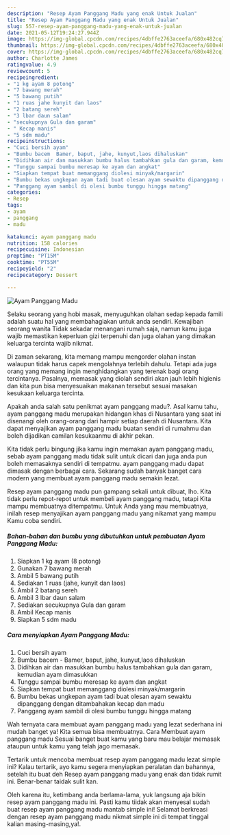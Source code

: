 ```yaml
---
description: "Resep Ayam Panggang Madu yang enak Untuk Jualan"
title: "Resep Ayam Panggang Madu yang enak Untuk Jualan"
slug: 557-resep-ayam-panggang-madu-yang-enak-untuk-jualan
date: 2021-05-12T19:24:27.944Z
image: https://img-global.cpcdn.com/recipes/4dbffe2763aceefa/680x482cq70/ayam-panggang-madu-foto-resep-utama.jpg
thumbnail: https://img-global.cpcdn.com/recipes/4dbffe2763aceefa/680x482cq70/ayam-panggang-madu-foto-resep-utama.jpg
cover: https://img-global.cpcdn.com/recipes/4dbffe2763aceefa/680x482cq70/ayam-panggang-madu-foto-resep-utama.jpg
author: Charlotte James
ratingvalue: 4.9
reviewcount: 5
recipeingredient:
- "1 kg ayam 8 potong"
- "7 bawang merah"
- "5 bawang putih"
- "1 ruas jahe kunyit dan laos"
- "2 batang sereh"
- "3 lbar daun salam"
- "secukupnya Gula dan garam"
- " Kecap manis"
- "5 sdm madu"
recipeinstructions:
- "Cuci bersih ayam"
- "Bumbu bacem  Bamer, baput, jahe, kunyut,laos dihaluskan"
- "Didihkan air dan masukkan bumbu halus tambahkan gula dan garam, kemudian ayam dimasukkan"
- "Tunggu sampai bumbu meresap ke ayam dan angkat"
- "Siapkan tempat buat memanggang diolesi minyak/margarin"
- "Bumbu bekas ungkepan ayam tadi buat olesan ayam sewaktu dipanggang dengan ditambahakan kecap dan madu"
- "Panggang ayam sambil di olesi bumbu tunggu hingga matang"
categories:
- Resep
tags:
- ayam
- panggang
- madu

katakunci: ayam panggang madu 
nutrition: 158 calories
recipecuisine: Indonesian
preptime: "PT15M"
cooktime: "PT55M"
recipeyield: "2"
recipecategory: Dessert

---
```



![Ayam Panggang Madu](https://img-global.cpcdn.com/recipes/4dbffe2763aceefa/680x482cq70/ayam-panggang-madu-foto-resep-utama.jpg)

Selaku seorang yang hobi masak, menyuguhkan olahan sedap kepada famili adalah suatu hal yang membahagiakan untuk anda sendiri. Kewajiban seorang  wanita Tidak sekadar menangani rumah saja, namun kamu juga wajib memastikan keperluan gizi terpenuhi dan juga olahan yang dimakan keluarga tercinta wajib nikmat.

Di zaman  sekarang, kita memang mampu mengorder olahan instan walaupun tidak harus capek mengolahnya terlebih dahulu. Tetapi ada juga orang yang memang ingin menghidangkan yang terenak bagi orang tercintanya. Pasalnya, memasak yang diolah sendiri akan jauh lebih higienis dan kita pun bisa menyesuaikan makanan tersebut sesuai masakan kesukaan keluarga tercinta. 



Apakah anda salah satu penikmat ayam panggang madu?. Asal kamu tahu, ayam panggang madu merupakan hidangan khas di Nusantara yang saat ini disenangi oleh orang-orang dari hampir setiap daerah di Nusantara. Kita dapat menyajikan ayam panggang madu buatan sendiri di rumahmu dan boleh dijadikan camilan kesukaanmu di akhir pekan.

Kita tidak perlu bingung jika kamu ingin memakan ayam panggang madu, sebab ayam panggang madu tidak sulit untuk dicari dan juga anda pun boleh memasaknya sendiri di tempatmu. ayam panggang madu dapat dimasak dengan berbagai cara. Sekarang sudah banyak banget cara modern yang membuat ayam panggang madu semakin lezat.

Resep ayam panggang madu pun gampang sekali untuk dibuat, lho. Kita tidak perlu repot-repot untuk membeli ayam panggang madu, tetapi Kita mampu membuatnya ditempatmu. Untuk Anda yang mau membuatnya, inilah resep menyajikan ayam panggang madu yang nikamat yang mampu Kamu coba sendiri.

<!--inarticleads1-->

##### Bahan-bahan dan bumbu yang dibutuhkan untuk pembuatan Ayam Panggang Madu:

1. Siapkan 1 kg ayam (8 potong)
1. Gunakan 7 bawang merah
1. Ambil 5 bawang putih
1. Sediakan 1 ruas (jahe, kunyit dan laos)
1. Ambil 2 batang sereh
1. Ambil 3 lbar daun salam
1. Sediakan secukupnya Gula dan garam
1. Ambil  Kecap manis
1. Siapkan 5 sdm madu




<!--inarticleads2-->

##### Cara menyiapkan Ayam Panggang Madu:

1. Cuci bersih ayam
1. Bumbu bacem  - Bamer, baput, jahe, kunyut,laos dihaluskan
1. Didihkan air dan masukkan bumbu halus tambahkan gula dan garam, kemudian ayam dimasukkan
1. Tunggu sampai bumbu meresap ke ayam dan angkat
1. Siapkan tempat buat memanggang diolesi minyak/margarin
1. Bumbu bekas ungkepan ayam tadi buat olesan ayam sewaktu dipanggang dengan ditambahakan kecap dan madu
1. Panggang ayam sambil di olesi bumbu tunggu hingga matang




Wah ternyata cara membuat ayam panggang madu yang lezat sederhana ini mudah banget ya! Kita semua bisa membuatnya. Cara Membuat ayam panggang madu Sesuai banget buat kamu yang baru mau belajar memasak ataupun untuk kamu yang telah jago memasak.

Tertarik untuk mencoba membuat resep ayam panggang madu lezat simple ini? Kalau tertarik, ayo kamu segera menyiapkan peralatan dan bahannya, setelah itu buat deh Resep ayam panggang madu yang enak dan tidak rumit ini. Benar-benar taidak sulit kan. 

Oleh karena itu, ketimbang anda berlama-lama, yuk langsung aja bikin resep ayam panggang madu ini. Pasti kamu tiidak akan menyesal sudah buat resep ayam panggang madu mantab simple ini! Selamat berkreasi dengan resep ayam panggang madu nikmat simple ini di tempat tinggal kalian masing-masing,ya!.

